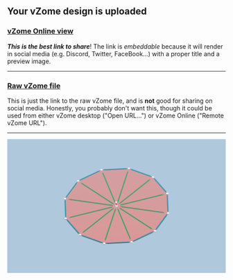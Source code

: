 ## Your vZome design is uploaded

### [vZome Online view][embed]

***This is the best link to share***!  The link is *embeddable* because it will render in social media (e.g. Discord, Twitter, FaceBook...) with a proper title and a preview image.

---

### [Raw vZome file][raw]

This is just the link to the raw vZome file, and is **not** good for
sharing on social media.
Honestly, you probably don't want this, though it could be used from either
vZome desktop ("Open URL...") or vZome Online ("Remote vZome URL").

---

![Image](<JK Dodecagon-model-JH.png>)


[embed]: <https://vzome.com/app/embed.py?url=https://raw.githubusercontent.com/John-Kostick/vzome-sharing/main/2021/07/26/14-57-06-JK%2BDodecagon-model-JH/JK+Dodecagon-model-JH.vZome>
[raw]: <https://raw.githubusercontent.com/John-Kostick/vzome-sharing/main/2021/07/26/14-57-06-JK+Dodecagon-model-JH/JK Dodecagon-model-JH.vZome>
